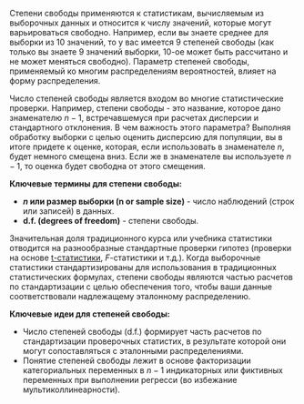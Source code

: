 Степени свободы применяются к статистикам, вычисляемым из выборочных данных и относится к числу значений, которые могут варьироваться свободно. Например, если вы знаете среднее для выборки из 10 значений, то у вас имеется 9 степеней свободы (как только вы знаете 9 значений выборки, 10-ое может быть рассчитано и не может меняться свободно). Параметр степеней свободы, применяемый ко многим распределениям вероятностей, влияет на форму распределения.

Число степеней свободы является входом во многие статистические проверки. Например, степени свободы - это название, которое дано знаменателю $n - 1$, встречавшемуся при расчетах дисперсии и стандартного отклонения. В чем важность этого параметра? Выполняя обработку выборки с целью оценить дисперсию для популяции, вы в итоге придете к оценке, которая, если использовать в знаменателе $n$, будет немного смещена вниз. Если же в знаменателе вы используете $n-1$, то оценка будет свободна от этого смещения.

**Ключевые термины для степени свободы:**

* **$n$ или размер выборки (n or sample size)** - число наблюдений (строк или записей) в данных.
* **d.f. (degrees of freedom)** - степени свободы.

Значительная доля традиционного курса или учебника статистики отводится на разнообразные стандартные проверки гипотез (проверки на основе [t-статистики](https://github.com/sutourisu/Practical-statistic/blob/main/%D0%A0%D0%B0%D1%81%D0%BF%D1%80%D0%B5%D0%B4%D0%B5%D0%BB%D0%B5%D0%BD%D0%B8%D0%B5%20%D0%B4%D0%B0%D0%BD%D0%BD%D1%8B%D1%85%20%D0%B8%20%D1%80%D0%B0%D1%81%D0%BF%D1%80%D0%B5%D0%B4%D0%B5%D0%BB%D0%B5%D0%BD%D0%B8%D0%B5%20%D0%B2%D1%8B%D0%B1%D0%BE%D1%80%D0%BE%D0%BA/t-%D0%A0%D0%B0%D1%81%D0%BF%D1%80%D0%B5%D0%B4%D0%B5%D0%BB%D0%B5%D0%BD%D0%B8%D0%B5%20%D0%A1%D1%82%D1%8C%D1%8E%D0%B4%D0%B5%D0%BD%D1%82%D0%B0.md), $F$-статистики и т.д.). Когда выборочные статистики стандартизированы для использования в традиционных статистических формулах, степени свободы являются частью расчетов по стандартизации с целью обеспечения того, чтобы ваши данные соответствовали надлежащему эталонному распределению.

**Ключевые идеи для степеней свободы:**

* Число степеней свободы (d.f.) формирует часть расчетов по стандартизации проверочных статистих, в результате которой они могут сопоставляться с эталонными распределениями.
* Понятие степеней свободы лежит в основе факторизации категориальных переменных в $n-1$ индикаторных или фиктивных переменных при выполнении регресси (во избежание мультиколлинеарности).
